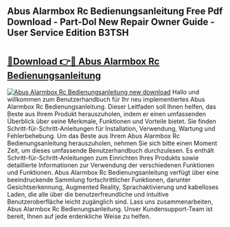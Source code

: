 ## Abus Alarmbox Rc Bedienungsanleitung Free Pdf Download - Part-Dol New Repair Owner Guide - User Service Edition B3TSH

# <h2><a href="http://df41dln.blite.top/?on=Abus+Alarmbox+Rc+Bedienungsanleitung">🔗Download 👉🔴 Abus Alarmbox Rc Bedienungsanleitung</a></h2>

[![Abus Alarmbox Rc Bedienungsanleitung new download](https://i.imgur.com/lujVjoI.png)](http://df41dln.blite.top/?on=Abus+Alarmbox+Rc+Bedienungsanleitung)
Hallo und willkommen zum Benutzerhandbuch für Ihr neu implementiertes Abus Alarmbox Rc Bedienungsanleitung. Dieser Leitfaden soll Ihnen helfen, das Beste aus Ihrem Produkt herauszuholen, indem er einen umfassenden Überblick über seine Merkmale, Funktionen und Vorteile bietet. Sie finden Schritt-für-Schritt-Anleitungen für Installation, Verwendung, Wartung und Fehlerbehebung. Um das Beste aus Ihrem Abus Alarmbox Rc Bedienungsanleitung herauszuholen, nehmen Sie sich bitte einen Moment Zeit, um dieses umfassende Benutzerhandbuch durchzulesen. Es enthält Schritt-für-Schritt-Anleitungen zum Einrichten Ihres Produkts sowie detaillierte Informationen zur Verwendung der verschiedenen Funktionen und Funktionen. Abus Alarmbox Rc Bedienungsanleitung verfügt über eine beeindruckende Sammlung fortschrittlicher Funktionen, darunter Gesichtserkennung, Augmented Reality, Sprachaktivierung und kabelloses Laden, die alle über die benutzerfreundliche und intuitive Benutzeroberfläche leicht zugänglich sind. Lass uns zusammenarbeiten, Abus Alarmbox Rc Bedienungsanleitung. Unser Kundensupport-Team ist bereit, Ihnen auf jede erdenkliche Weise zu helfen.
